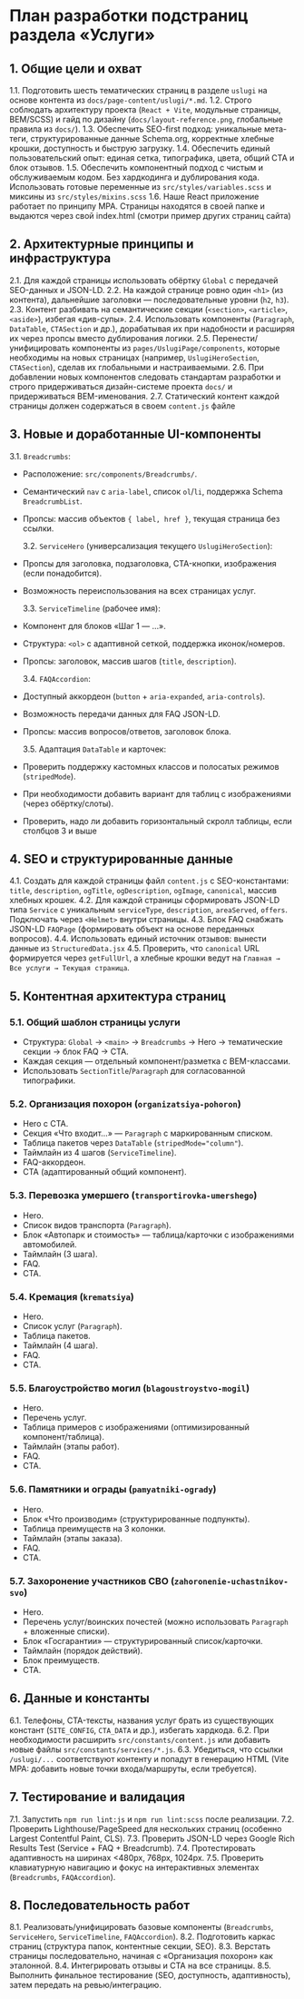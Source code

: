 # План разработки подстраниц раздела «Услуги»

## 1. Общие цели и охват

1.1. Подготовить шесть тематических страниц в разделе `uslugi` на основе контента из `docs/page-content/uslugi/*.md`.
1.2. Строго соблюдать архитектуру проекта (`React + Vite`, модульные страницы, BEM/SCSS) и гайд по дизайну (`docs/layout-reference.png`, глобальные правила из `docs/`).
1.3. Обеспечить SEO-first подход: уникальные мета-теги, структурированные данные Schema.org, корректные хлебные крошки, доступность и быструю загрузку.
1.4. Обеспечить единый пользовательский опыт: единая сетка, типографика, цвета, общий CTA и блок отзывов.
1.5. Обеспечить компонентный подход с чистым и обслуживаемым кодом. Без хардкодинга и дублирования кода. Использовать готовые переменные из `src/styles/variables.scss` и миксины из `src/styles/mixins.scss`
1.6. Наше React приложение работает по принципу MPA. Страницы находятся в своей папке и выдаются через свой index.html (смотри пример других страниц сайта)

## 2. Архитектурные принципы и инфраструктура

2.1. Для каждой страницы использовать обёртку `Global` с передачей SEO-данных и JSON-LD.
2.2. На каждой странице ровно один `<h1>` (из контента), дальнейшие заголовки — последовательные уровни (`h2`, `h3`).
2.3. Контент разбивать на семантические секции (`<section>`, `<article>`, `<aside>`), избегая «див-супы».
2.4. Использовать компоненты (`Paragraph`, `DataTable`, `CTASection` и др.), дорабатывая их при надобности и расширяя их через пропсы вместо дублирования логики.
2.5. Перенести/унифицировать компоненты из `pages/UslugiPage/components`, которые необходимы на новых страницах (например, `UslugiHeroSection`, `CTASection`), сделав их глобальными и настраиваемыми.
2.6. При добавлении новых компонентов следовать стандартам разработки и строго придерживаться дизайн-системе проекта `docs/` и придерживаться BEM-именования.
2.7. Статический контент каждой страницы должен содержаться в своем `content.js` файле

## 3. Новые и доработанные UI-компоненты

3.1. `Breadcrumbs`:

- Расположение: `src/components/Breadcrumbs/`.
- Семантический `nav` с `aria-label`, список `ol`/`li`, поддержка Schema `BreadcrumbList`.
- Пропсы: массив объектов `{ label, href }`, текущая страница без ссылки.

  3.2. `ServiceHero` (универсализация текущего `UslugiHeroSection`):

- Пропсы для заголовка, подзаголовка, CTA-кнопки, изображения (если понадобится).
- Возможность переиспользования на всех страницах услуг.

  3.3. `ServiceTimeline` (рабочее имя):

- Компонент для блоков «Шаг 1 — …».
- Структура: `<ol>` с адаптивной сеткой, поддержка иконок/номеров.
- Пропсы: заголовок, массив шагов (`title`, `description`).

  3.4. `FAQAccordion`:

- Доступный аккордеон (`button` + `aria-expanded`, `aria-controls`).
- Возможность передачи данных для FAQ JSON-LD.
- Пропсы: массив вопросов/ответов, заголовок блока.

  3.5. Адаптация `DataTable` и карточек:

- Проверить поддержку кастомных классов и полосатых режимов (`stripedMode`).
- При необходимости добавить вариант для таблиц с изображениями (через обёртку/слоты).
- Проверить, надо ли добавить горизонтальный скролл таблицы, если столбцов 3 и выше

## 4. SEO и структурированные данные

4.1. Создать для каждой страницы файл `content.js` с SEO-константами: `title`, `description`, `ogTitle`, `ogDescription`, `ogImage`, `canonical`, массив хлебных крошек.
4.2. Для каждой страницы сформировать JSON-LD типа `Service` с уникальным `serviceType`, `description`, `areaServed`, `offers`. Подключать через `<Helmet>` внутри страницы.
4.3. Блок FAQ снабжать JSON-LD `FAQPage` (формировать объект на основе переданных вопросов).
4.4. Использовать единый источник отзывов: вынести данные из `StructuredData.jsx`
4.5. Проверить, что `canonical` URL формируется через `getFullUrl`, а хлебные крошки ведут на `Главная → Все услуги → Текущая страница`.

## 5. Контентная архитектура страниц

### 5.1. Общий шаблон страницы услуги

- Структура: `Global` → `<main>` → `Breadcrumbs` → Hero → тематические секции → блок FAQ → CTA.
- Каждая секция — отдельный компонент/разметка с BEM-классами.
- Использовать `SectionTitle`/`Paragraph` для согласованной типографики.

### 5.2. Организация похорон (`organizatsiya-pohoron`)

- Hero с CTA.
- Секция «Что входит…» — `Paragraph` с маркированным списком.
- Таблица пакетов через `DataTable` (`stripedMode="column"`).
- Таймлайн из 4 шагов (`ServiceTimeline`).
- FAQ-аккордеон.
- CTA (адаптированный общий компонент).

### 5.3. Перевозка умершего (`transportirovka-umershego`)

- Hero.
- Список видов транспорта (`Paragraph`).
- Блок «Автопарк и стоимость» — таблица/карточки с изображениями автомобилей.
- Таймлайн (3 шага).
- FAQ.
- CTA.

### 5.4. Кремация (`krematsiya`)

- Hero.
- Список услуг (`Paragraph`).
- Таблица пакетов.
- Таймлайн (4 шага).
- FAQ.
- CTA.

### 5.5. Благоустройство могил (`blagoustroystvo-mogil`)

- Hero.
- Перечень услуг.
- Таблица примеров с изображениями (оптимизированный компонент/таблица).
- Таймлайн (этапы работ).
- FAQ.
- CTA.

### 5.6. Памятники и ограды (`pamyatniki-ogrady`)

- Hero.
- Блок «Что производим» (структурированные подпункты).
- Таблица преимуществ на 3 колонки.
- Таймлайн (этапы заказа).
- FAQ.
- CTA.

### 5.7. Захоронение участников СВО (`zahoronenie-uchastnikov-svo`)

- Hero.
- Перечень услуг/воинских почестей (можно использовать `Paragraph` + вложенные списки).
- Блок «Госгарантии» — структурированный список/карточки.
- Таймлайн (порядок действий).
- Блок преимуществ.
- CTA.

## 6. Данные и константы

6.1. Телефоны, CTA-тексты, названия услуг брать из существующих констант (`SITE_CONFIG`, `CTA_DATA` и др.), избегать хардкода.
6.2. При необходимости расширить `src/constants/content.js` или добавить новые файлы `src/constants/services/*.js`.
6.3. Убедиться, что ссылки `/uslugi/...` соответствуют контенту и попадут в генерацию HTML (Vite MPA: добавить новые точки входа/маршруты, если требуется).

## 7. Тестирование и валидация

7.1. Запустить `npm run lint:js` и `npm run lint:scss` после реализации.
7.2. Проверить Lighthouse/PageSpeed для нескольких страниц (особенно Largest Contentful Paint, CLS).
7.3. Проверить JSON-LD через Google Rich Results Test (Service + FAQ + Breadcrumb).
7.4. Протестировать адаптивность на ширинах <480px, 768px, 1024px.
7.5. Проверить клавиатурную навигацию и фокус на интерактивных элементах (`Breadcrumbs`, `FAQAccordion`).

## 8. Последовательность работ

8.1. Реализовать/унифицировать базовые компоненты (`Breadcrumbs`, `ServiceHero`, `ServiceTimeline`, `FAQAccordion`).
8.2. Подготовить каркас страниц (структура папок, контентные секции, SEO).
8.3. Верстать страницы последовательно, начиная с «Организация похорон» как эталонной.
8.4. Интегрировать отзывы и CTA на все страницы.
8.5. Выполнить финальное тестирование (SEO, доступность, адаптивность), затем передать на ревью/интеграцию.
